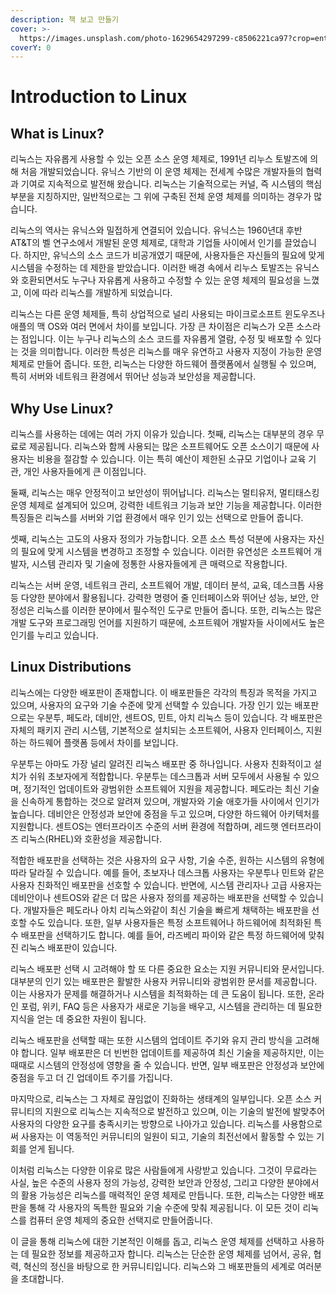 ```yaml
---
description: 책 보고 만들기
cover: >-
  https://images.unsplash.com/photo-1629654297299-c8506221ca97?crop=entropy&cs=srgb&fm=jpg&ixid=M3wxOTcwMjR8MHwxfHNlYXJjaHwxfHxMSW51eHxlbnwwfHx8fDE3MDE2OTExNDJ8MA&ixlib=rb-4.0.3&q=85
coverY: 0
---
```


# Introduction to Linux

## What is Linux?
리눅스는 자유롭게 사용할 수 있는 오픈 소스 운영 체제로, 1991년 리누스 토발즈에 의해 처음 개발되었습니다. 유닉스 기반의 이 운영 체제는 전세계 수많은 개발자들의 협력과 기여로 지속적으로 발전해 왔습니다. 리눅스는 기술적으로는 커널, 즉 시스템의 핵심 부분을 지칭하지만, 일반적으로는 그 위에 구축된 전체 운영 체제를 의미하는 경우가 많습니다.

리눅스의 역사는 유닉스와 밀접하게 연결되어 있습니다. 유닉스는 1960년대 후반 AT&T의 벨 연구소에서 개발된 운영 체제로, 대학과 기업들 사이에서 인기를 끌었습니다. 하지만, 유닉스의 소스 코드가 비공개였기 때문에, 사용자들은 자신들의 필요에 맞게 시스템을 수정하는 데 제한을 받았습니다. 이러한 배경 속에서 리누스 토발즈는 유닉스와 호환되면서도 누구나 자유롭게 사용하고 수정할 수 있는 운영 체제의 필요성을 느꼈고, 이에 따라 리눅스를 개발하게 되었습니다.

리눅스는 다른 운영 체제들, 특히 상업적으로 널리 사용되는 마이크로소프트 윈도우즈나 애플의 맥 OS와 여러 면에서 차이를 보입니다. 가장 큰 차이점은 리눅스가 오픈 소스라는 점입니다. 이는 누구나 리눅스의 소스 코드를 자유롭게 열람, 수정 및 배포할 수 있다는 것을 의미합니다. 이러한 특성은 리눅스를 매우 유연하고 사용자 지정이 가능한 운영 체제로 만들어 줍니다. 또한, 리눅스는 다양한 하드웨어 플랫폼에서 실행될 수 있으며, 특히 서버와 네트워크 환경에서 뛰어난 성능과 보안성을 제공합니다.

## Why Use Linux?
리눅스를 사용하는 데에는 여러 가지 이유가 있습니다. 첫째, 리눅스는 대부분의 경우 무료로 제공됩니다. 리눅스와 함께 사용되는 많은 소프트웨어도 오픈 소스이기 때문에 사용자는 비용을 절감할 수 있습니다. 이는 특히 예산이 제한된 소규모 기업이나 교육 기관, 개인 사용자들에게 큰 이점입니다.

둘째, 리눅스는 매우 안정적이고 보안성이 뛰어납니다. 리눅스는 멀티유저, 멀티태스킹 운영 체제로 설계되어 있으며, 강력한 네트워크 기능과 보안 기능을 제공합니다. 이러한 특징들은 리눅스를 서버와 기업 환경에서 매우 인기 있는 선택으로 만들어 줍니다.

셋째, 리눅스는 고도의 사용자 정의가 가능합니다. 오픈 소스 특성 덕분에 사용자는 자신의 필요에 맞게 시스템을 변경하고 조정할 수 있습니다. 이러한 유연성은 소프트웨어 개발자, 시스템 관리자 및 기술에 정통한 사용자들에게 큰 매력으로 작용합니다.

리눅스는 서버 운영, 네트워크 관리, 소프트웨어 개발, 데이터 분석, 교육, 데스크톱 사용 등 다양한 분야에서 활용됩니다. 강력한 명령어 줄 인터페이스와 뛰어난 성능, 보안, 안정성은 리눅스를 이러한 분야에서 필수적인 도구로 만들어 줍니다. 또한, 리눅스는 많은 개발 도구와 프로그래밍 언어를 지원하기 때문에, 소프트웨어 개발자들 사이에서도 높은 인기를 누리고 있습니다.

## Linux Distributions
리눅스에는 다양한 배포판이 존재합니다. 이 배포판들은 각각의 특징과 목적을 가지고 있으며, 사용자의 요구와 기술 수준에 맞게 선택할 수 있습니다. 가장 인기 있는 배포판으로는 우분투, 페도라, 데비안, 센트OS, 민트, 아치 리눅스 등이 있습니다. 각 배포판은 자체의 패키지 관리 시스템, 기본적으로 설치되는 소프트웨어, 사용자 인터페이스, 지원하는 하드웨어 플랫폼 등에서 차이를 보입니다.

우분투는 아마도 가장 널리 알려진 리눅스 배포판 중 하나입니다. 사용자 친화적이고 설치가 쉬워 초보자에게 적합합니다. 우분투는 데스크톱과 서버 모두에서 사용될 수 있으며, 정기적인 업데이트와 광범위한 소프트웨어 지원을 제공합니다. 페도라는 최신 기술을 신속하게 통합하는 것으로 알려져 있으며, 개발자와 기술 애호가들 사이에서 인기가 높습니다. 데비안은 안정성과 보안에 중점을 두고 있으며, 다양한 하드웨어 아키텍처를 지원합니다. 센트OS는 엔터프라이즈 수준의 서버 환경에 적합하며, 레드햇 엔터프라이즈 리눅스(RHEL)와 호환성을 제공합니다.

적합한 배포판을 선택하는 것은 사용자의 요구 사항, 기술 수준, 원하는 시스템의 유형에 따라 달라질 수 있습니다. 예를 들어, 초보자나 데스크톱 사용자는 우분투나 민트와 같은 사용자 친화적인 배포판을 선호할 수 있습니다. 반면에, 시스템 관리자나 고급 사용자는 데비안이나 센트OS와 같은 더 많은 사용자 정의를 제공하는 배포판을 선택할 수 있습니다. 개발자들은 페도라나 아치 리눅스와같이 최신 기술을 빠르게 채택하는 배포판을 선호할 수도 있습니다. 또한, 일부 사용자들은 특정 소프트웨어나 하드웨어에 최적화된 특수 배포판을 선택하기도 합니다. 예를 들어, 라즈베리 파이와 같은 특정 하드웨어에 맞춰진 리눅스 배포판이 있습니다.

리눅스 배포판 선택 시 고려해야 할 또 다른 중요한 요소는 지원 커뮤니티와 문서입니다. 대부분의 인기 있는 배포판은 활발한 사용자 커뮤니티와 광범위한 문서를 제공합니다. 이는 사용자가 문제를 해결하거나 시스템을 최적화하는 데 큰 도움이 됩니다. 또한, 온라인 포럼, 위키, FAQ 등은 사용자가 새로운 기능을 배우고, 시스템을 관리하는 데 필요한 지식을 얻는 데 중요한 자원이 됩니다.

리눅스 배포판을 선택할 때는 또한 시스템의 업데이트 주기와 유지 관리 방식을 고려해야 합니다. 일부 배포판은 더 빈번한 업데이트를 제공하여 최신 기술을 제공하지만, 이는 때때로 시스템의 안정성에 영향을 줄 수 있습니다. 반면, 일부 배포판은 안정성과 보안에 중점을 두고 더 긴 업데이트 주기를 가집니다.

마지막으로, 리눅스는 그 자체로 끊임없이 진화하는 생태계의 일부입니다. 오픈 소스 커뮤니티의 지원으로 리눅스는 지속적으로 발전하고 있으며, 이는 기술의 발전에 발맞추어 사용자의 다양한 요구를 충족시키는 방향으로 나아가고 있습니다. 리눅스를 사용함으로써 사용자는 이 역동적인 커뮤니티의 일원이 되고, 기술의 최전선에서 활동할 수 있는 기회를 얻게 됩니다.

이처럼 리눅스는 다양한 이유로 많은 사람들에게 사랑받고 있습니다. 그것이 무료라는 사실, 높은 수준의 사용자 정의 가능성, 강력한 보안과 안정성, 그리고 다양한 분야에서의 활용 가능성은 리눅스를 매력적인 운영 체제로 만듭니다. 또한, 리눅스는 다양한 배포판을 통해 각 사용자의 독특한 필요와 기술 수준에 맞춰 제공됩니다. 이 모든 것이 리눅스를 컴퓨터 운영 체제의 중요한 선택지로 만들어줍니다.

이 글을 통해 리눅스에 대한 기본적인 이해를 돕고, 리눅스 운영 체제를 선택하고 사용하는 데 필요한 정보를 제공하고자 합니다. 리눅스는 단순한 운영 체제를 넘어서, 공유, 협력, 혁신의 정신을 바탕으로 한 커뮤니티입니다. 리눅스와 그 배포판들의 세계로 여러분을 초대합니다.







